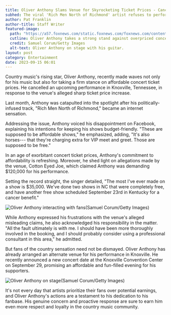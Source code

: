 ```yaml
---
title: Oliver Anthony Slams Venue for Skyrocketing Ticket Prices - Cancels Show in Protest
subhed: The viral 'Rich Men North of Richmond' artist refuses to perform after venue's alleged exploitation of fans.
author: Pat Franklin
author-title: Staff Writer
featured-image: 
  path: "https://a57.foxnews.com/static.foxnews.com/foxnews.com/content/uploads/2023/09/720/405/oliver-anthony_03.jpg?ve=1&tl=1"
  cutline: Oliver Anthony takes a strong stand against overpriced concert tickets for his fans.
  credit: Samuel Corum/Getty Images
  alt-text: Oliver Anthony on stage with his guitar.
layout: post
category: Entertainment
date: 2023-09-15 06:01
---
```


Country music's rising star, Oliver Anthony, recently made waves not only for his music but also for taking a firm stance on affordable concert ticket prices. He cancelled an upcoming performance in Knoxville, Tennessee, in response to the venue's alleged sharp ticket price increase.

Last month, Anthony was catapulted into the spotlight after his politically-infused track, "Rich Men North of Richmond," became an internet sensation.

Addressing the issue, Anthony voiced his disappointment on Facebook, explaining his intentions for keeping his shows budget-friendly. "These are supposed to be affordable shows," he emphasized, adding, "It's also horses--- that they're charging extra for VIP meet and greet. Those are supposed to be free."

In an age of exorbitant concert ticket prices, Anthony's commitment to affordability is refreshing. Moreover, he shed light on allegations made by the venue, Cotton Eyed Joe, which claimed Anthony was demanding $120,000 for his performance. 

Setting the record straight, the singer detailed, "The most I've ever made on a show is $35,000. We've done two shows in NC that were completely free, and have another free show scheduled September 23rd in Kentucky for a cancer benefit."

![Oliver Anthony interacting with fans](https://a57.foxnews.com/static.foxnews.com/foxnews.com/content/uploads/2023/09/720/405/oliver-anthony_01.jpg?ve=1&tl=1)(Samuel Corum/Getty Images)

While Anthony expressed his frustrations with the venue's alleged misleading claims, he also acknowledged his responsibility in the matter. "All the fault ultimately is with me. I should have been more thoroughly involved in the booking, and I should probably consider using a professional consultant in this area," he admitted.

But fans of the country sensation need not be dismayed. Oliver Anthony has already arranged an alternate venue for his performance in Knoxville. He recently announced a new concert date at the Knoxville Convention Center on September 29, promising an affordable and fun-filled evening for his supporters.

![Oliver Anthony on stage](https://a57.foxnews.com/static.foxnews.com/foxnews.com/content/uploads/2023/09/720/405/oliver-anthony_02.jpg?ve=1&tl=1)(Samuel Corum/Getty Images)

It's not every day that artists prioritize their fans over potential earnings, and Oliver Anthony's actions are a testament to his dedication to his fanbase. His genuine concern and proactive response are sure to earn him even more respect and loyalty in the country music community.

